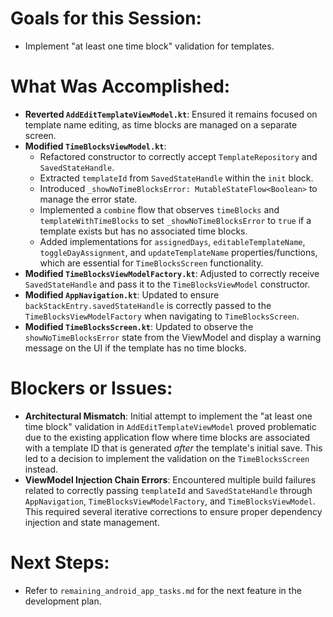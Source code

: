 # Goals for this Session:
- Implement "at least one time block" validation for templates.

# What Was Accomplished:
- **Reverted `AddEditTemplateViewModel.kt`**: Ensured it remains focused on template name editing, as time blocks are managed on a separate screen.
- **Modified `TimeBlocksViewModel.kt`**: 
    - Refactored constructor to correctly accept `TemplateRepository` and `SavedStateHandle`.
    - Extracted `templateId` from `SavedStateHandle` within the `init` block.
    - Introduced `_showNoTimeBlocksError: MutableStateFlow<Boolean>` to manage the error state.
    - Implemented a `combine` flow that observes `timeBlocks` and `templateWithTimeBlocks` to set `_showNoTimeBlocksError` to `true` if a template exists but has no associated time blocks.
    - Added implementations for `assignedDays`, `editableTemplateName`, `toggleDayAssignment`, and `updateTemplateName` properties/functions, which are essential for `TimeBlocksScreen` functionality.
- **Modified `TimeBlocksViewModelFactory.kt`**: Adjusted to correctly receive `SavedStateHandle` and pass it to the `TimeBlocksViewModel` constructor.
- **Modified `AppNavigation.kt`**: Updated to ensure `backStackEntry.savedStateHandle` is correctly passed to the `TimeBlocksViewModelFactory` when navigating to `TimeBlocksScreen`.
- **Modified `TimeBlocksScreen.kt`**: Updated to observe the `showNoTimeBlocksError` state from the ViewModel and display a warning message on the UI if the template has no time blocks.

# Blockers or Issues:
- **Architectural Mismatch**: Initial attempt to implement the "at least one time block" validation in `AddEditTemplateViewModel` proved problematic due to the existing application flow where time blocks are associated with a template ID that is generated *after* the template's initial save. This led to a decision to implement the validation on the `TimeBlocksScreen` instead.
- **ViewModel Injection Chain Errors**: Encountered multiple build failures related to correctly passing `templateId` and `SavedStateHandle` through `AppNavigation`, `TimeBlocksViewModelFactory`, and `TimeBlocksViewModel`. This required several iterative corrections to ensure proper dependency injection and state management.

# Next Steps:
- Refer to `remaining_android_app_tasks.md` for the next feature in the development plan.